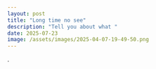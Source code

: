 ```yaml
---
layout: post
title: "Long time no see"
description: "Tell you about what "
date: 2025-07-23
image: /assets/images/2025-04-07-19-49-50.png
---
```


.
